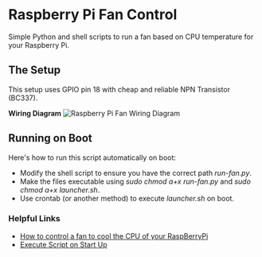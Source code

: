 # Raspberry Pi Fan Control

Simple Python and shell scripts to run a fan based on CPU temperature for your Raspberry Pi. 

## The Setup

This setup uses GPIO pin 18 with cheap and reliable NPN Transistor (BC337). 

**Wiring Diagram**
![Raspberry Pi Fan Wiring Diagram](https://github.com/vollmann-ariel/Raspberry-Pi-Fan-Control/blob/master/GPIO-Pinout-Diagram.png?raw=true)

## Running on Boot

Here's how to run this script automatically on boot:
- Modify the shell script to ensure you have the correct path _run-fan.py_.
- Make the files executable using _sudo chmod a+x run-fan.py_ and _sudo chmod a+x launcher.sh_.
- Use crontab (or another method) to execute _launcher.sh_ on boot. 

### Helpful Links
- [How to control a fan to cool the CPU of your RaspBerryPi](https://hackernoon.com/how-to-control-a-fan-to-cool-the-cpu-of-your-raspberrypi-3313b6e7f92c)
- [Execute Script on Start Up](https://raspberrypi.stackexchange.com/questions/8734/execute-script-on-start-up)

